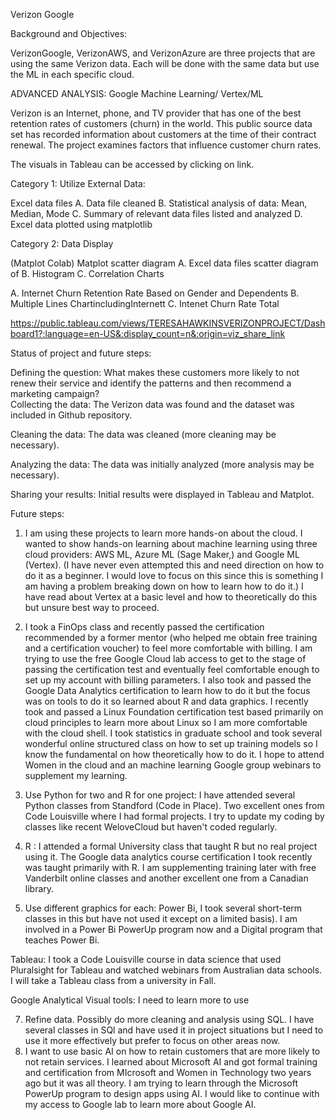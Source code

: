 Verizon Google

Background and Objectives:

VerizonGoogle, VerizonAWS, and VerizonAzure are three projects that are using the same Verizon data. 
Each will be done with the same data but use the ML in each specific cloud. 

ADVANCED ANALYSIS:
Google Machine Learning/ Vertex/ML        
 
 

Verizon is an Internet, phone, and TV provider that has one of the best retention rates of customers (churn) in the world. This public source data set has recorded information about customers at the time of their contract renewal. The project examines factors that influence customer churn rates.


The visuals in Tableau can be accessed by clicking on link.




Category 1: Utilize External Data:

Excel data files A. Data file cleaned B. Statistical analysis of data: Mean, Median, Mode C. Summary of relevant data files listed and analyzed D. Excel data plotted using matplotlib

Category 2: Data Display

(Matplot Colab) Matplot scatter diagram A. Excel data files scatter diagram of B. Histogram C. Correlation Charts

  A. Internet Churn Retention Rate Based on Gender and Dependents B. Multiple Lines ChartincludingInternett C. Intenet Churn Rate Total


https://public.tableau.com/views/TERESAHAWKINSVERIZONPROJECT/Dashboard1?:language=en-US&:display_count=n&:origin=viz_share_link




Status of project and future steps:

Defining the question:  What  makes these customers more likely to not renew their service and identify the patterns and then recommend a marketing campaign?                             
Collecting the data:      The Verizon data was found and the dataset was included in Github repository.

Cleaning the data:        The data was cleaned (more cleaning may be necessary).

Analyzing the data:       The data was initially analyzed (more analysis may be necessary).

Sharing your results:      Initial results were displayed in Tableau and Matplot. 


Future steps:            

  
 1.  I am using these projects to learn more hands-on about the cloud.  I wanted to show hands-on learning about machine learning using three cloud providers:  AWS ML, Azure ML (Sage Maker,) and Google ML (Vertex).  (I have never even attempted this and need direction on how to do it as a beginner. I would love to focus on this since this is something I am having a problem breaking down on how to learn how to do it.)  I have read about Vertex at a basic level and how to theoretically do this but unsure best way to proceed.
 2.    I took a FinOps class and recently passed the certification recommended by a former mentor (who helped me obtain free training and a certification voucher)  to feel more comfortable with billing.   I am trying to use the free Google Cloud lab access to get to the stage of passing the certification test and eventually feel comfortable enough to set up my account with billing parameters.  I also took and passed the Google Data Analytics certification to learn how to do it but the focus was on tools to do it so learned about R and data graphics.  I recently took and passed a Linux Foundation certification test based primarily on cloud principles to learn more about Linux so I am more comfortable with the cloud shell.  I took statistics in graduate school and took several wonderful online structured class on how to set up training models so I know the fundamental on how theoretically how to do it.  I hope to attend Women in the cloud and an machine learning Google group webinars to supplement my learning.  
      


 3. Use Python for two and R for one project:   I have attended several Python classes from Standford (Code in Place).  Two excellent ones from Code Louisville where I had formal projects.  I  try to update my coding by classes like recent WeloveCloud but haven't coded regularly.
 4.  R : I attended a formal University class that taught R but no real project using it.  The Google data analytics course certification I took recently was taught primarily with R.  I am supplementing training later with free Vanderbilt online classes and another excellent one from a Canadian library.
 5.  Use different graphics for each:
    Power Bi,  I took several short-term classes in this but have not used it except on a  limited basis).
    I am involved in a Power Bi PowerUp program now and a Digital program that teaches Power Bi.  
                         
 Tableau: I took a Code Louisville course in data science that used Pluralsight for Tableau and watched webinars from Australian data schools. I will take a Tableau class from a university in Fall.

Google Analytical Visual tools:  I need to learn more to use




 7.  Refine data. Possibly do more cleaning and analysis using SQL. I have several classes in SQl and have used it in project situations but I need to use it more effectively but prefer to focus on other areas now.
 8.  I want to use basic AI on how to retain customers that are more likely to not retain services.  I learned about Microsoft AI and got formal training and certification from MIcrosoft and Women in Technology two years ago but it was all theory.  I am trying to learn through   the Microsoft PowerUp program to design apps using AI.  I would like to continue with my access to Google lab to learn more about Google AI.   



